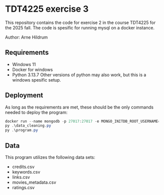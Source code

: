 # TDT4225 exercise 3
This repository contains the code for exercise 2 in the course TDT4225 for the 2025 fall. The code is spesific for running mysql on a docker instance. 

Author: Arne Hildrum
## Requirements 
- Windows 11
- Docker for windows
- Python 3.13.7
Other versions of python may also work, but this is a windows spesific setup.

## Deployment
As long as the requirements are met, these should be the only commands needed to deploy the program:
```ps1
docker run --name mongodb -p 27017:27017 -e MONGO_INITDB_ROOT_USERNAME=root -e MONGO_INITDB_ROOT_PASSWORD=secret123 -d mongodb/mongodb-enterprise-server:latest
py .\data_cleaning.py
py .\program.py
```
## Data
This program utilizes the following data sets:
- credits.csv
- keywords.csv
- links.csv
- movies_metadata.csv
- ratings.csv
